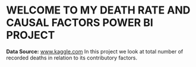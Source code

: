 # WELCOME TO MY DEATH RATE AND CAUSAL FACTORS POWER BI PROJECT
**Data Source:** www.kaggle.com
In this project we look at total number of recorded deaths in relation to its contributory factors.

